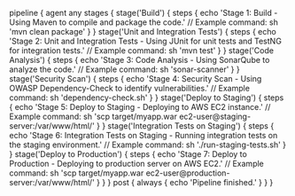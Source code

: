 pipeline {
    agent any
    stages {
        stage('Build') {
            steps {
                echo 'Stage 1: Build - Using Maven to compile and package the code.'
                // Example command: sh 'mvn clean package'
            }
        }
        stage('Unit and Integration Tests') {
            steps {
                echo 'Stage 2: Unit and Integration Tests - Using JUnit for unit tests and TestNG for integration tests.'
                // Example command: sh 'mvn test'
            }
        }
        stage('Code Analysis') {
            steps {
                echo 'Stage 3: Code Analysis - Using SonarQube to analyze the code.'
                // Example command: sh 'sonar-scanner'
            }
        }
        stage('Security Scan') {
            steps {
                echo 'Stage 4: Security Scan - Using OWASP Dependency-Check to identify vulnerabilities.'
                // Example command: sh 'dependency-check.sh'
            }
        }
        stage('Deploy to Staging') {
            steps {
                echo 'Stage 5: Deploy to Staging - Deploying to AWS EC2 instance.'
                // Example command: sh 'scp target/myapp.war ec2-user@staging-server:/var/www/html/'
            }
        }
        stage('Integration Tests on Staging') {
            steps {
                echo 'Stage 6: Integration Tests on Staging - Running integration tests on the staging environment.'
                // Example command: sh './run-staging-tests.sh'
            }
        }
        stage('Deploy to Production') {
            steps {
                echo 'Stage 7: Deploy to Production - Deploying to production server on AWS EC2.'
                // Example command: sh 'scp target/myapp.war ec2-user@production-server:/var/www/html/'
            }
        }
    }
    post {
        always {
            echo 'Pipeline finished.'
        }
    }
}
